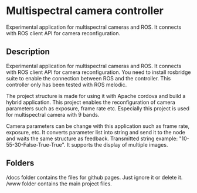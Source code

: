 # Multispectral camera controller

Experimental application for multispectral cameras and ROS. It connects with ROS client API for camera reconfiguration.
 
## Description

Experimental application for multispectral cameras and ROS. It connects with ROS client API for camera reconfiguration. You need to install rosbridge suite to enable the connection between ROS and the controller. This controller only has been tested with ROS melodic.

The project structure is made for using it with Apache cordova and build a hybrid application. This project enables the reconfiguration of camera parameters such as exposure, frame rate etc. Especially this project is used for multispectral camera with 9 bands.

Camera parameters can be change with this application such as frame rate, exposure, etc. It converts parameter list into string and send it to the node and waits the same structure as feedback. Transmitted string example: "10-55-30-False-True-True". It supports the display of multiple images.

## Folders

/docs folder contains the files for github pages. Just ignore it or delete it.
/www folder contains the main project files.